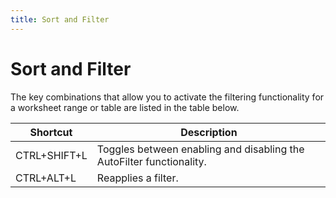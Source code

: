 ```yaml
---
title: Sort and Filter
---
```

# Sort and Filter
The key combinations that allow you to activate the filtering functionality for a worksheet range or table are listed in the table below.

| Shortcut | Description |
|---|---|
| CTRL+SHIFT+L | Toggles between enabling and disabling the AutoFilter functionality. |
| CTRL+ALT+L | Reapplies a filter. |